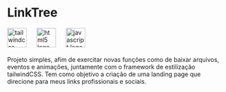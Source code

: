 # LinkTree
<div>  
<img src="https://cdn.jsdelivr.net/gh/devicons/devicon/icons/tailwindcss/tailwindcss-original-wordmark.svg" height="45" alt="tailwindcss logo"  />
  <img width="15" />
   <img src="https://cdn.jsdelivr.net/gh/devicons/devicon/icons/html5/html5-original.svg" height="45" alt="html5 logo"  />
  <img width="15" />
  <img src="https://cdn.jsdelivr.net/gh/devicons/devicon/icons/javascript/javascript-original.svg" height="45" alt="javascript logo"  />
  
  
</div>
<br>
Projeto simples, afim de exercitar novas funções como de baixar arquivos, eventos e animações, juntamente com o framework de estilização tailwindCSS. Tem como objetivo a criação de uma landing page que direcione para meus links profissionais e sociais.
